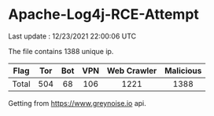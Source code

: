 
# Apache-Log4j-RCE-Attempt

Last update : 12/23/2021 22:00:06 UTC

The file contains 1388 unique ip.

| Flag | Tor | Bot | VPN | Web Crawler | Malicious |
| :-:  | :-: | :-: | :-: | :-:         | :-:       |
| Total| 504  | 68  | 106  | 1221          | 1388        |

Getting from https://www.greynoise.io api.